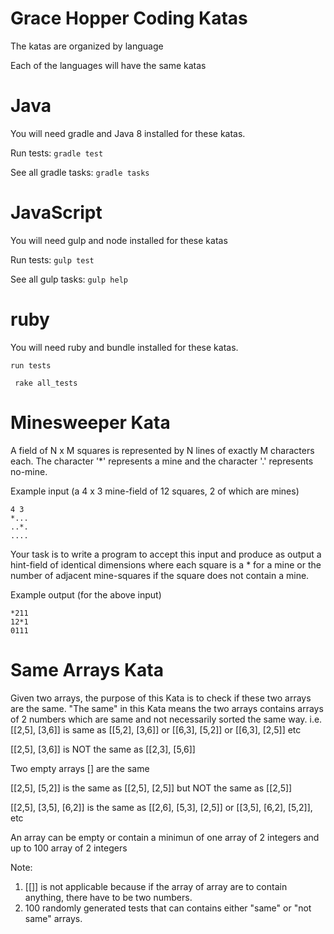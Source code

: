 # Grace Hopper Coding Katas

The katas are organized by language

Each of the languages will have the same katas

# Java

You will need gradle and Java 8 installed for these katas.

Run tests: ``` gradle test ```

See all gradle tasks: ``` gradle tasks ```

# JavaScript

You will need gulp and node installed for these katas

Run tests: ``` gulp test ```

See all gulp tasks: ``` gulp help ```

# ruby

You will need ruby and bundle installed for these katas.

```run tests```

``` rake all_tests```

# Minesweeper Kata
A field of N x M squares is represented by N lines of
exactly M characters each. The character '*' represents
a mine and the character '.' represents no-mine.

Example input (a 4 x 3 mine-field of 12 squares, 2 of
which are mines)
```
4 3
*...
..*.
....
```

Your task is to write a program to accept this input and
produce as output a hint-field of identical dimensions
where each square is a * for a mine or the number of
adjacent mine-squares if the square does not contain a mine.

Example output (for the above input)
```
*211
12*1
0111
```

# Same Arrays Kata
Given two arrays, the purpose of this Kata is to check if these two arrays are the same. "The same" in this Kata means the two arrays contains arrays of 2 numbers which are same and not necessarily sorted the same way. i.e. [[2,5], [3,6]] is same as [[5,2], [3,6]] or [[6,3], [5,2]] or [[6,3], [2,5]] etc

[[2,5], [3,6]] is NOT the same as [[2,3], [5,6]]

Two empty arrays [] are the same

[[2,5], [5,2]] is the same as [[2,5], [2,5]] but NOT the same as [[2,5]]

[[2,5], [3,5], [6,2]] is the same as [[2,6], [5,3], [2,5]] or [[3,5], [6,2], [5,2]], etc

An array can be empty or contain a minimun of one array of 2 integers and up to 100 array of 2 integers

Note:

1. [[]] is not applicable because if the array of array are to contain anything, there have to be two numbers.
2. 100 randomly generated tests that can contains either "same" or "not same" arrays.
